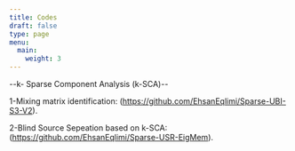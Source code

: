 ```yaml
---
title: Codes
draft: false
type: page
menu:
  main:
    weight: 3
---
```


--k- Sparse Component Analysis (k-SCA)--

1-Mixing matrix identification: 
(https://github.com/EhsanEqlimi/Sparse-UBI-S3-V2).

2-Blind Source Sepeation based on k-SCA: 
(https://github.com/EhsanEqlimi/Sparse-USR-EigMem).